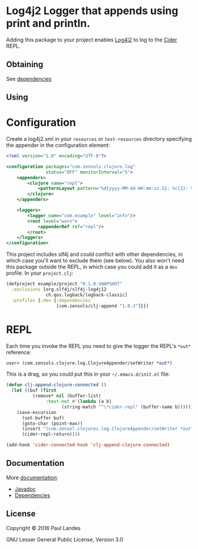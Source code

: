 Log4j2 Logger that appends using print and println.
===================================================

Adding this package to your project enables
[Log4j2](http://logging.apache.org/log4j/2.x/) to log to the
[Cider](https://github.com/clojure-emacs/cider) REPL.

Obtaining
---------
See [dependencies](https://plandes.github.io/clj-append/dependencies.html)


Using
-----

# Configuration

Create a log4j2.xml in your `resources` or `test-resources` directory
specifying the appender in the configuration element:
```xml
<?xml version="1.0" encoding="UTF-8"?>

<configuration packages="com.zensols.clojure.log"
               status="OFF" monitorInterval="5">
    <appenders>
        <clojure name="repl">
            <patternLayout pattern="%d{yyyy-MM-dd HH:mm:ss.S}: %c{1}: %m%n"/>
        </clojure>
    </appenders>

    <loggers>
        <logger name="com.example" level="info"/>
        <root level="warn">
            <appenderRef ref="repl"/>
        </root>
    </loggers>
</configuration>
```

This project includes slf4j and could conflict with other dependencies, in
which case you'll want to exclude them (see below).  You also won't need this
package outside the REPL, in which case you could add it as a `dev` profile.
In your `project.clj`:
```clojure
(defproject example/project "0.1.0-SNAPSHOT"
  :exclusions [org.slf4j/slf4j-log4j12
               ch.qos.logback/logback-classic]
  :profiles {:dev {:dependencies
                   [com.zensols/clj-append "1.0.3"]}})
```

# REPL
Each time you invoke the REPL you need to give the logger the REPL's `*out*` reference:
```clojure
user> (com.zensols.clojure.log.ClojureAppender/setWriter *out*)
```

This is a drag, so you could put this in your `~/.emacs.d/init.el` file:
```lisp
(defun clj-append-clojure-connected ()
  (let ((buf (first
          (remove* nil (buffer-list)
               :test-not #'(lambda (a b)
                     (string-match "^\*cider-repl" (buffer-name b)))))))
    (save-excursion
      (set-buffer buf)
      (goto-char (point-max))
      (insert "(com.zensol.clojures.log.ClojureAppender/setWriter *out*)")
      (cider-repl-return))))

(add-hook 'cider-connected-hook 'clj-append-clojure-connected)
```

Documentation
-------------
More [documentation](https://plandes.github.io/clj-append/):
* [Javadoc](https://plandes.github.io/clj-append/apidocs/index.html)
* [Dependencies](https://plandes.github.io/clj-append/dependencies.html)

License
-------
Copyright © 2016 Paul Landes

GNU Lesser General Public License, Version 3.0
